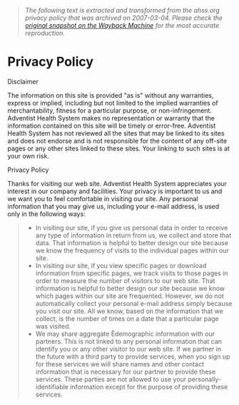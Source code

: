 > *The following text is extracted and transformed from the ahss.org privacy policy that was archived on 2007-03-04. Please check the [original snapshot on the Wayback Machine](https://web.archive.org/web/20070304001547id_/http%3A//www.ahss.org/PrivacyPolicy/tabid/132/Default.aspx) for the most accurate reproduction.*

# Privacy Policy

Disclaimer

The information on this site is provided "as is" without any warranties, express or implied, including but not limited to the implied warranties of merchantability, fitness for a particular purpose, or non-infringement. Adventist Health System makes no representation or warranty that the information contained on this site will be timely or error-free. Adventist Health System has not reviewed all the sites that may be linked to its sites and does not endorse and is not responsible for the content of any off-site pages or any other sites linked to these sites. Your linking to such sites is at your own risk.

Privacy Policy

Thanks for visiting our web site. Adventist Health System appreciates your interest in our company and facilities. Your privacy is important to us and we want you to feel comfortable in visiting our site. Any personal information that you may give us, including your e-mail address, is used only in the following ways:

>   * In visiting our site, if you give us personal data in order to receive any type of information in return from us, we collect and store that data. That information is helpful to better design our site because we know the frequency of visits to the individual pages within our site.
>   * In visiting our site, if you view specific pages or download information from specific pages, we track visits to those pages in order to measure the number of visitors to our web site. That information is helpful to better design our site because we know which pages within our site are frequented. However, we do not automatically collect your personal e-mail address simply because you visit our site. All we know, based on the information that we collect, is the number of times on a date that a particular page was visited.
>   * We may share aggregate Êdemographic information with our partners. This is not linked to any personal information that can identify you or any other visitor to our web site. If we partner in the future with a third party to provide services, when you sign up for these services we will share names and other contact information that is necessary for our partner to provide these services. These parties are not allowed to use your personally-identifiable information except for the purpose of providing these services.
> 

